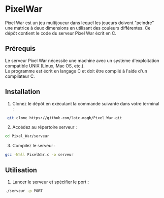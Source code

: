 # PixelWar

Pixel War est un jeu multijoueur dans lequel les joueurs doivent "peindre" une matrice à deux dimensions en utilisant des couleurs différentes. Ce dépôt contient le code du serveur Pixel War écrit en C.


## Prérequis
Le serveur Pixel War nécessite une machine avec un système d'exploitation compatible UNIX (Linux, Mac OS, etc.).  
Le programme est écrit en langage C et doit être compilé à l'aide d'un compilateur C.
## Installation

1. Clonez le dépôt en exécutant la commande suivante dans votre terminal :
```bash
 git clone https://github.com/loic-msgb/Pixel_War.git
```
2. Accédez au répertoire serveur :
```bash
cd Pixel_War/serveur
```
3. Compilez le serveur :
```bash
gcc -Wall PixelWar.c -o serveur
```

## Utilisation
1. Lancer le serveur et spécifier le port :
```bash
./serveur -p PORT
```
